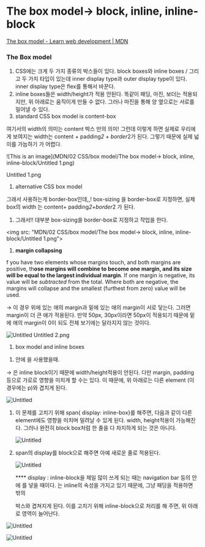 # The box model→ block, inline, inline-block

[The box model - Learn web development | MDN](https://developer.mozilla.org/en-US/docs/Learn/CSS/Building_blocks/The_box_model#borders)

### The Box model

1. CSS에는 크게 두 가지 종류의 박스들이 있다. block boxes와 inline boxes / 그리고 두 가지 타입이 있는데 inner display type과 outer display type이 있다. inner display type은 flex를 통해서 바꾼다.
2. inline boxes들은 width/height가 적용 안된다. 똑같이 패딩, 마진, 보더는 적용되지만, 위 아래로는 움직이게 만들 수 없다. 그러나 마진을 통해 양 옆으로는 서로를 밀어낼 수 있다. 
3. standard CSS box model is content-box

여기서의 width의 의미는 content 박스 만의 의미! 그런데 이렇게 하면 실제로 우리에게 보여지는 width는 content + padding*2 + border*2가 된다. 그렇기 때문에 실제 넓이를 가늠하기 가 어렵다.

![This is an image](MDN/02 CSS/box model/The box model→ block, inline, inline-block/Untitled 1.png)

Untitled 1.png

1. alternative CSS box model

그래서 사용하는게 border-box인데,,! box-sizing 을 border-box로 지정하면, 실제 box의 width 는 content+ padding*2+border*2 가 된다. 

1. 그래서!! 대부분 box-sizing을 border-box로 지정하고 작업을 한다.

<img src: "MDN/02 CSS/box model/The box model→ block, inline, inline-block/Untitled 1.png">

1. **margin collapsing**

f you have two elements whose margins touch, and both margins are positive, th**ose margins will combine to become one margin, and its size will be equal to the largest individual margin**. If one margin is negative, its value will be *subtracted* from the total. Where both are negative, the margins will collapse and the smallest (furthest from zero) value will be used.

→ 이 경우 위에 있는 애의 margin과 밑에 있는 애의 margin이 서로 닿는다. 그러면 margin이 더 큰 애가 적용된다. 만약 50px, 30px이라면 50px이 적용되기 때문에 밑에 애의 margin이 0이 되도 전체 보기에는 달라지지 않는 것이다.

![Untitled](The%20box%20model%E2%86%92%20block,%20inline,%20inline-block%20a91d27d9b9794cbcb190cc18cae34187/Untitled%202.png)
Untitled 2.png
1. box model and inline boxes

1) <p>안에 <span>을 사용했을때. 

→ <span>은 inline block이기 때문에 width/height적용이 안된다. 다만 margin, padding 등으로 가로로 영향을 미치게 할 수는 있다. 이 때문에, 위 아래로는 다른 element (이 경우에는 p)와 겹치게 된다.

![Untitled](The%20box%20model%E2%86%92%20block,%20inline,%20inline-block%20a91d27d9b9794cbcb190cc18cae34187/Untitled%203.png)

1. 이 문제를 고치기 위해 span{ display: inline-box}를 해주면, 다음과 같이 다른 element에도 영향을 미치며 밀려날 수 있게 된다. width, height적용이 가능해진다. 그러나 완전히 block box처럼 한 줄을 다 차지하게 되는 것은 아니다. 
    
    ![Untitled](The%20box%20model%E2%86%92%20block,%20inline,%20inline-block%20a91d27d9b9794cbcb190cc18cae34187/Untitled%204.png)
    
2. span의 display를 block으로 해주면 아예 새로운 줄로 적용된다. 
    
    ![Untitled](The%20box%20model%E2%86%92%20block,%20inline,%20inline-block%20a91d27d9b9794cbcb190cc18cae34187/Untitled%205.png)
    
    **** display : inline-block을 제일 많이 쓰게 되는 때는 navigation bar 등의 안에 <a>를 넣을 때이다. <a>는 inline의 속성을 가지고 있기 때문에, 그냥 패딩을 적용하면 밖의 <div>박스와 겹쳐지게 된다. 이를 고치기 위해 inline-block으로 처리를 해 주면, 위 아래로 영역이 늘어난다. 
    

<before>

![Untitled](The%20box%20model%E2%86%92%20block,%20inline,%20inline-block%20a91d27d9b9794cbcb190cc18cae34187/Untitled%206.png)

<after inline-block>

![Untitled](The%20box%20model%E2%86%92%20block,%20inline,%20inline-block%20a91d27d9b9794cbcb190cc18cae34187/Untitled%207.png)
